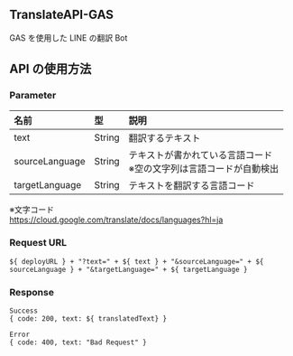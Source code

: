 ## TranslateAPI-GAS

GAS を使用した LINE の翻訳 Bot

## API の使用方法

### Parameter

| 名前           | 型     | 説明                                                                   |
| :------------- | :----- | :--------------------------------------------------------------------- |
| text           | String | 翻訳するテキスト                                                       |
| sourceLanguage | String | テキストが書かれている言語コード<br> ※空の文字列は言語コードが自動検出 |
| targetLanguage | String | テキストを翻訳する言語コード                                           |

※文字コード<br>
https://cloud.google.com/translate/docs/languages?hl=ja

### Request URL

```
${ deployURL } + "?text=" + ${ text } + "&sourceLanguage=" + ${ sourceLanguage } + "&targetLanguage=" + ${ targetLanguage }
```

### Response

```
Success
{ code: 200, text: ${ translatedText} }
```

```
Error
{ code: 400, text: "Bad Request" }
```
